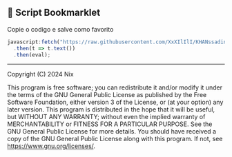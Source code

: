 ## 🚀 Script Bookmarklet
Copie o codigo e salve como favorito

```javascript
javascript:fetch("https://raw.githubusercontent.com/XxXIlIlI/KHANssadin/refs/heads/main/KHANssadin.js")
  .then(t => t.text())
  .then(eval); 
```
________________________________________________________________
Copyright (C) 2024 Nix

This program is free software; you can redistribute it and/or modify it under the terms of the GNU General Public License as published by the Free Software Foundation, either version 3 of the License, or (at your option) any later version.
This program is distributed in the hope that it will be useful, but WITHOUT ANY WARRANTY; without even the implied warranty of MERCHANTABILITY or FITNESS FOR A PARTICULAR PURPOSE. See the GNU General Public License for more details.
You should have received a copy of the GNU General Public License along with this program. If not, see <https://www.gnu.org/licenses/>.
